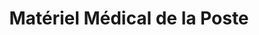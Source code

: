 ---
title: "Matériel Médical de la Poste"
url: /beziers/materiel-medical-de-la-poste/
shop: Sanitätshaus
---